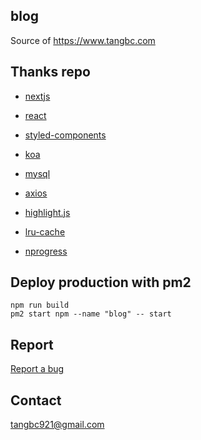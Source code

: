 ## blog

Source of https://www.tangbc.com


## Thanks repo

* [nextjs](https://github.com/zeit/next.js)

* [react](https://facebook.github.io/react/)

* [styled-components](https://www.styled-components.com/)

* [koa](http://koajs.com/)

* [mysql](https://github.com/mysqljs/mysql)

* [axios](https://github.com/mzabriskie/axios)

* [highlight.js](https://highlightjs.org/)

* [lru-cache](https://github.com/isaacs/node-lru-cache)

* [nprogress](https://github.com/rstacruz/nprogress)


## Deploy production with pm2

```
npm run build
pm2 start npm --name "blog" -- start
```


## Report

[Report a bug](https://github.com/tangbc/blog/issues)


## Contact

tangbc921@gmail.com
